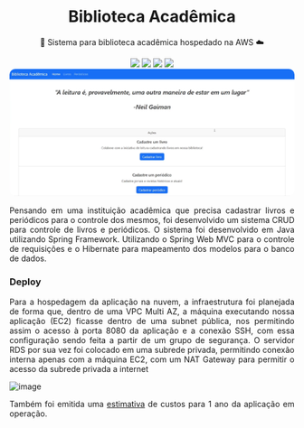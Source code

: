 <h1 align=center>Biblioteca Acadêmica</h1>
<p align=center>📘 Sistema para biblioteca acadêmica hospedado na AWS ☁️</p>
<div align=center><img src="https://img.shields.io/badge/java-%23ED8B00.svg?style=for-the-badge&logo=openjdk&logoColor=white"> <img src="https://img.shields.io/badge/spring-%236DB33F.svg?style=for-the-badge&logo=spring&logoColor=white"> <img src="https://img.shields.io/badge/AWS-%23FF9900.svg?style=for-the-badge&logo=amazon-aws&logoColor=white">
<img src="https://img.shields.io/badge/Hibernate-59666C?style=for-the-badge&logo=Hibernate&logoColor=white"></div>
<img style="border-radius: 10px" src="https://github.com/itsmenicky/bibliotecaAcademica/blob/main/README-assets/tela-principal.png">


<p align=justify>Pensando em uma instituição acadêmica que precisa cadastrar livros e periódicos para o controle dos mesmos, foi desenvolvido um sistema CRUD para controle de livros e periódicos. O sistema foi desenvolvido em Java utilizando Spring Framework. 
  Utilizando o Spring Web MVC para o controle de requisições e o Hibernate para mapeamento dos modelos para o banco de dados.</p>

### Deploy

<p align=justify>Para a hospedagem da aplicação na nuvem, a infraestrutura foi planejada de forma que, dentro de uma VPC Multi AZ, a máquina executando nossa aplicação (EC2) ficasse dentro de uma subnet pública, nos
permitindo assim o acesso à porta 8080 da aplicação e a conexão SSH, com essa configuração sendo feita a partir de um grupo de segurança. O servidor RDS por sua vez foi colocado em uma subrede privada, permitindo conexão interna apenas com a máquina EC2, com um NAT Gateway 
para permitir o acesso da subrede privada a internet</p>

![image](https://github.com/itsmenicky/bibliotecaAcademica/assets/116317424/f9febeea-c727-4928-b70a-a8882b82a1ee)

<p align=justify>Também foi emitida uma <a href="...">estimativa</a> de custos para 1 ano da aplicação em operação.</p>

